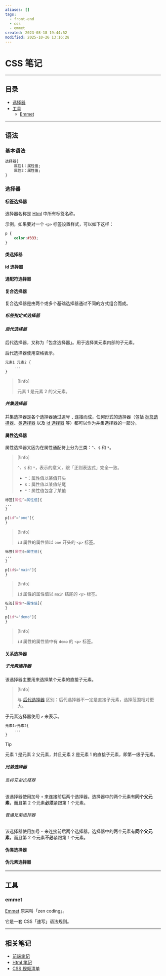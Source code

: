 ```yaml
---
aliases: []
tags:
  - front-end
  - css
  - emmet
created: 2023-08-18 19:44:52
modified: 2025-10-26 13:16:28
---
```


# CSS 笔记

---

## 目录

* [选择器](#选择器)
* [工具](#工具)
	* [Emmet](#emmet)

---

## 语法

### 基本语法

```css
选择器{
	属性1：属性值;
	属性2：属性值;
}
```

### 选择器

#### 标签选择器

选择器名称是 [Html](Html_Note.md) 中所有标签名称。

示例，如果要对一个 `<p>` 标签设置样式，可以如下这样：

```css
p {
	color:#333;
}
```

#### 类选择器

#### id 选择器

#### 通配符选择器

#### 复合选择器

复合选择器是由两个或多个基础选择器通过不同的方式组合而成。

##### 标签指定式选择器

##### 后代选择器

后代选择器，又称为「包含选择器」。用于选择某元素内部的子元素。

后代选择器使用空格表示。

```css
元素1 元素2 {
	...
}
```

> [!info] 
> 
> 元素 1 是元素 2 的父元素。

##### 并集选择器

并集选择器是各个选择器通过逗号 `,` 连接而成，任何形式的选择器（包括 [标签选择器](#标签选择器)、[类选择器](#类选择器) 以及 [id 选择器](#id%20选择器) 等）都可以作为并集选择器的一部分。

#### 属性选择器

属性选择器又因为在属性通配符上分为三类：`^`、`$` 和 `*`。

> [!info] 
> 
> `^`、`$` 和 `*`，表示的意义，跟「正则表达式」完全一致。
> 
> * `^`：属性值以某值开头
> * `$`：属性值以某值结尾
> * `*`：属性值包含了某值
> 

```css
标签[属性^=属性值]{
...
}
```

```css
p[id^="one"]{
}
```
> [!info] 
> 
> `id` 属性的属性值以 `one` 开头的 `<p>` 标签。

```css
标签[属性$=属性值]{
...
}
```

```css
p[id$="main"]{
}
```
> [!info] 
> 
> `id` 属性的属性值以 `main` 结尾的 `<p>` 标签。

```css
标签[属性*=属性值]{
}
```

```css
p[id*="demo"]{
}
```
> [!info] 
> 
> `id` 属性的属性值中有 `demo` 的 `<p>` 标签。

#### 关系选择器

##### 子元素选择器

该选择器主要用来选择某个元素的直接子元素。

> [!info] 
> 
> 与 [后代选择器](#后代选择器) 区别：后代选择器不一定是直接子元素，选择范围相对更大。

子元素选择器使用 `>` 来表示。

```css
元素1>元素2{
	...
}
```

> [!tip] 
> 
> 元素 1 是元素 2 父元素，并且元素 2 是元素 1 的直接子元素，即第一级子元素。

##### 兄弟选择器

###### 监控兄弟选择器

该选择器使用加号 `+` 来连接前后两个选择器。选择器中的两个元素有**同个父元素**，而且第 2 个元素**必须**紧跟第 1 个元素。

###### 普通兄弟选择器

该选择器使用加号 `~` 来连接前后两个选择器。选择器中的两个元素有**同个父元素**，而且第 2 个元素**不必**紧跟第 1 个元素。

#### 伪类选择器

#### 伪元素选择器

---

## 工具

### emmet

[Emmet](https://www.emmet.io/) 原来叫「zen coding」。

它是一套 CSS「速写」语法规则。

---

## 相关笔记

* [前端笔记](Front-end_Note.md)
* [Html 笔记](Html_Note.md)
* [CSS 视频清单](CSS_Videos.md)

